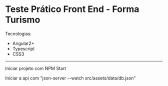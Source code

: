 # Teste Prático Front End - Forma Turismo   

Tecnologias:
- Angular2+
- Typescript
- CSS3

--------------------------------------------------------------------------------------------------------------------

Iniciar projeto com NPM Start 

Iniciar a api com "json-server --watch src/assets/data/db.json"

